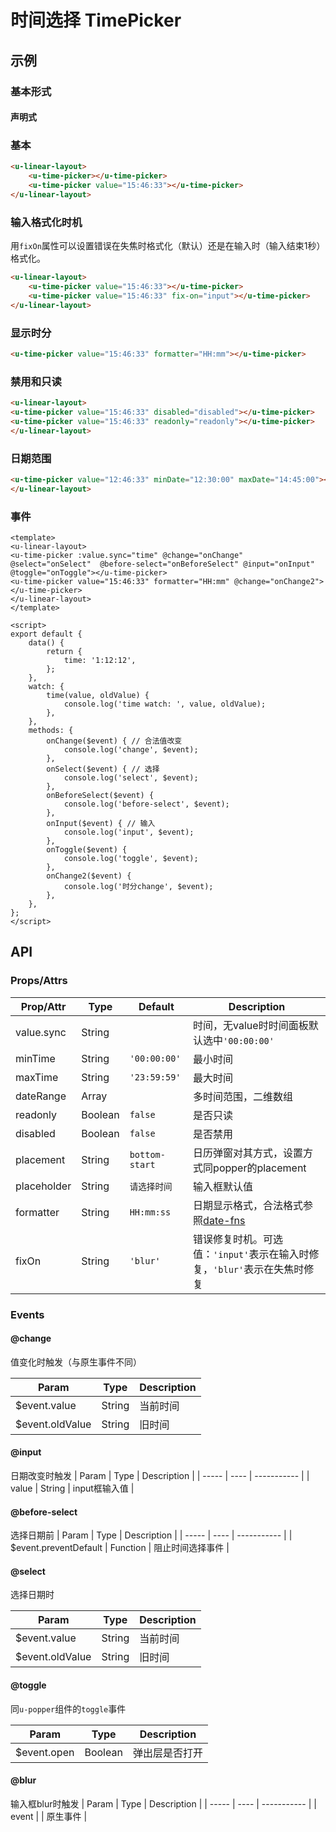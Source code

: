 # 时间选择 TimePicker

## 示例
### 基本形式

#### 声明式

### 基本
``` html
<u-linear-layout>
    <u-time-picker></u-time-picker>
    <u-time-picker value="15:46:33"></u-time-picker>
</u-linear-layout>
```
### 输入格式化时机

用`fixOn`属性可以设置错误在失焦时格式化（默认）还是在输入时（输入结束1秒）格式化。

``` html
<u-linear-layout>
    <u-time-picker value="15:46:33"></u-time-picker>
    <u-time-picker value="15:46:33" fix-on="input"></u-time-picker>
</u-linear-layout>
```

### 显示时分
``` html
<u-time-picker value="15:46:33" formatter="HH:mm"></u-time-picker>
```

 ### 禁用和只读
``` html
<u-linear-layout>
<u-time-picker value="15:46:33" disabled="disabled"></u-time-picker>
<u-time-picker value="15:46:33" readonly="readonly"></u-time-picker>
</u-linear-layout>
```


### 日期范围
``` html
<u-time-picker value="12:46:33" minDate="12:30:00" maxDate="14:45:00"></u-time-picker>
</u-linear-layout>
```

### 事件
``` vue
<template>
<u-linear-layout>
<u-time-picker :value.sync="time" @change="onChange" @select="onSelect"  @before-select="onBeforeSelect" @input="onInput" @toggle="onToggle"></u-time-picker>
<u-time-picker value="15:46:33" formatter="HH:mm" @change="onChange2"></u-time-picker>
</u-linear-layout>
</template>

<script>
export default {
	data() {
		return {
			time: '1:12:12',
		};
    },
    watch: {
        time(value, oldValue) {
            console.log('time watch: ', value, oldValue);
        },
    },
    methods: {
        onChange($event) { // 合法值改变
            console.log('change', $event);
        },
        onSelect($event) { // 选择
        	console.log('select', $event);
        },
        onBeforeSelect($event) {
        	console.log('before-select', $event);
        },
        onInput($event) { // 输入
        	console.log('input', $event);
        },
        onToggle($event) {
        	console.log('toggle', $event);
        },
        onChange2($event) {
            console.log('时分change', $event);
        },
    },
};
</script>
```
## API
### Props/Attrs

| Prop/Attr | Type | Default | Description |
| --------- | ---- | ------- | ----------- |
| value.sync | String |  | 时间，无value时时间面板默认选中`'00:00:00'` |
| minTime | String | `'00:00:00'` | 最小时间 |
| maxTime | String | `'23:59:59'` | 最大时间 |
| dateRange | Array | | 多时间范围，二维数组 |
| readonly | Boolean | `false` | 是否只读 |
| disabled | Boolean | `false` | 是否禁用 |
| placement | String | `bottom-start` | 日历弹窗对其方式，设置方式同popper的placement |
| placeholder | String | `请选择时间` | 输入框默认值 |
| formatter | String | `HH:mm:ss` | 日期显示格式，合法格式参照[date-fns](https://date-fns.org/v1.29.0/docs/format) |
| fixOn | String | `'blur'` | 错误修复时机。可选值：`'input'`表示在输入时修复，`'blur'`表示在失焦时修复 |

### Events

#### @change

值变化时触发（与原生事件不同）

| Param | Type | Description |
| ----- | ---- | ----------- |
| $event.value | String | 当前时间 |
| $event.oldValue | String | 旧时间 |

#### @input
日期改变时触发
| Param | Type | Description |
| ----- | ---- | ----------- |
| value | String | input框输入值 |

#### @before-select
选择日期前
| Param | Type | Description |
| ----- | ---- | ----------- |
| $event.preventDefault | Function | 阻止时间选择事件 |

#### @select

选择日期时

| Param | Type | Description |
| ----- | ---- | ----------- |
| $event.value | String | 当前时间 |
| $event.oldValue | String | 旧时间 |

#### @toggle
同`u-popper`组件的`toggle`事件

| Param | Type | Description |
| ----- | ---- | ----------- |
| $event.open | Boolean | 弹出层是否打开 |

#### @blur
输入框blur时触发
| Param | Type | Description |
| ----- | ---- | ----------- |
| event |  | 原生事件 |
